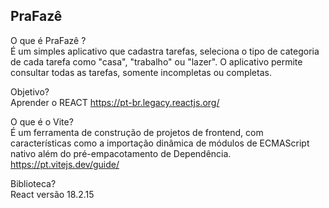 ## PraFazê

O que é PraFazê  ? <br>
É um simples aplicativo que cadastra tarefas, seleciona o tipo de categoria de cada tarefa como "casa", "trabalho" ou "lazer". O aplicativo permite consultar todas as tarefas, somente incompletas ou completas.

Objetivo?<br>
Aprender o REACT 
https://pt-br.legacy.reactjs.org/

O que é o Vite?<br>
É um ferramenta de construção de projetos de frontend, com características como a importação dinâmica de módulos de ECMAScript nativo além do pré-empacotamento de Dependência.
https://pt.vitejs.dev/guide/

Biblioteca?<br>
React versão 18.2.15

